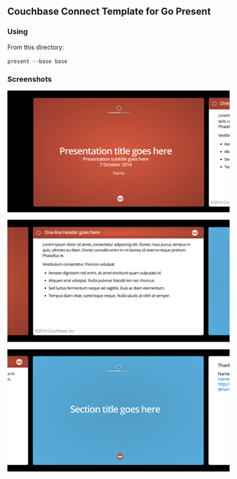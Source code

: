 ## Couchbase Connect Template for Go Present

### Using

From this directory:

`present --base base`

### Screenshots

![Title](1.png)

![Normal](2.png)

![Section](3.png)